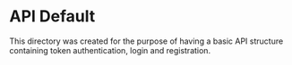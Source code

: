 # API Default
This directory was created for the purpose of having a basic API structure containing token authentication, login and registration.
